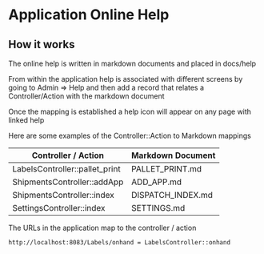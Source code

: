 # Application Online Help

## How it works
The online help is written in markdown documents and placed in docs/help

From within the application help is associated with different screens by going to Admin => Help and then add a record that relates a Controller/Action with the markdown document

Once the mapping is established a help icon will appear on any page with linked help

Here are some examples of the Controller::Action to Markdown mappings

| Controller / Action | Markdown Document |
|---------------------|-------------------|
| LabelsController::pallet_print | PALLET_PRINT.md |
| ShipmentsController::addApp | ADD_APP.md |
| ShipmentsController::index | DISPATCH_INDEX.md |
| SettingsController::index | SETTINGS.md |


The URLs in the application map to the controller / action

    http://localhost:8083/Labels/onhand = LabelsController::onhand
